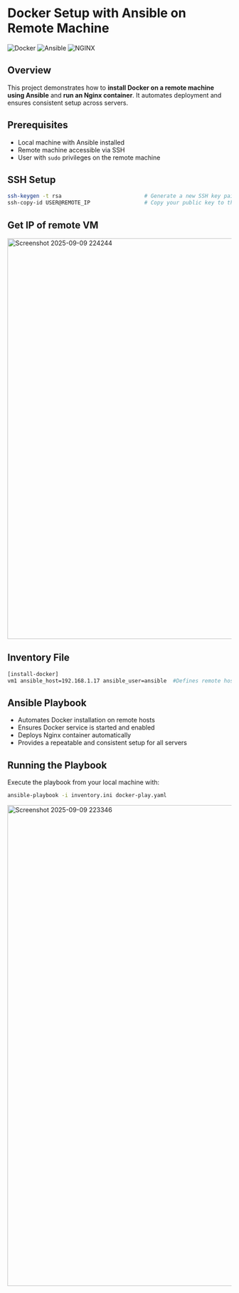 

# Docker Setup with Ansible on Remote Machine

![Docker](https://img.shields.io/badge/Docker-Aqua?logo=docker&logoColor=white)
![Ansible](https://img.shields.io/badge/Ansible-Red?logo=ansible&logoColor=white)
![NGINX](https://img.shields.io/badge/Nginx-Orange?logo=nginx&logoColor=white)

## Overview
This project demonstrates how to **install Docker on a remote machine using Ansible** and **run an Nginx container**. It automates deployment and ensures consistent setup across servers.

## Prerequisites
- Local machine with Ansible installed  
- Remote machine accessible via SSH  
- User with `sudo` privileges on the remote machine
## SSH Setup
```bash
ssh-keygen -t rsa                          # Generate a new SSH key pair on your local machine
ssh-copy-id USER@REMOTE_IP                 # Copy your public key to the remote machine's ~/.ssh/authorized_keys
```
## Get IP of remote VM
<img width="1400" height="900" alt="Screenshot 2025-09-09 224244" src="https://github.com/user-attachments/assets/7720bc3e-b52c-4e59-9fca-d5a6456027c7" />

## Inventory File
```bash
[install-docker]
vm1 ansible_host=192.168.1.17 ansible_user=ansible  #Defines remote hosts for Ansible.
```

## Ansible Playbook
- Automates Docker installation on remote hosts  
- Ensures Docker service is started and enabled  
- Deploys Nginx container automatically  
- Provides a repeatable and consistent setup for all servers
## Running the Playbook
Execute the playbook from your local machine with:

```bash
ansible-playbook -i inventory.ini docker-play.yaml
```
<img width="1920" height="1080" alt="Screenshot 2025-09-09 223346" src="https://github.com/user-attachments/assets/05a788b5-e9f9-4f90-a9db-e31e1275b811" />



